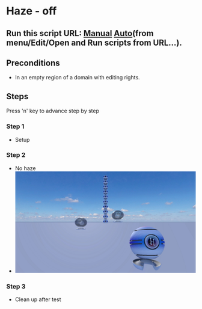 # Haze - off
## Run this script URL: [Manual](https://raw.githubusercontent.com/highfidelity/hifi_tests/master/tests/engine/render/effect/haze/none/test.js)   [Auto](https://raw.githubusercontent.com/highfidelity/hifi_tests/master/tests/engine/render/effect/haze/none/testAuto.js)(from menu/Edit/Open and Run scripts from URL...).

## Preconditions
- In an empty region of a domain with editing rights.

## Steps
Press 'n' key to advance step by step

### Step 1
- Setup
### Step 2
- No haze
- ![](./ExpectedImage_00000.png)
### Step 3
- Clean up after test
